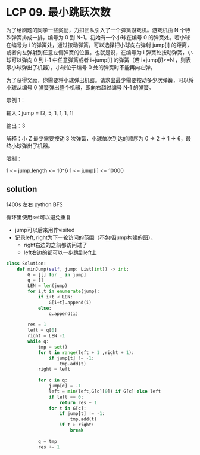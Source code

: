 # LCP 09. 最小跳跃次数

为了给刷题的同学一些奖励，力扣团队引入了一个弹簧游戏机。游戏机由 N 个特殊弹簧排成一排，编号为 0 到 N-1。初始有一个小球在编号 0 的弹簧处。若小球在编号为 i 的弹簧处，通过按动弹簧，可以选择把小球向右弹射 jump[i] 的距离，或者向左弹射到任意左侧弹簧的位置。也就是说，在编号为 i 弹簧处按动弹簧，小球可以弹向 0 到 i-1 中任意弹簧或者 i+jump[i] 的弹簧（若 i+jump[i]>=N ，则表示小球弹出了机器）。小球位于编号 0 处的弹簧时不能再向左弹。

为了获得奖励，你需要将小球弹出机器。请求出最少需要按动多少次弹簧，可以将小球从编号 0 弹簧弹出整个机器，即向右越过编号 N-1 的弹簧。

示例 1：

输入：jump = [2, 5, 1, 1, 1, 1]

输出：3

解释：小 Z 最少需要按动 3 次弹簧，小球依次到达的顺序为 0 -> 2 -> 1 -> 6，最终小球弹出了机器。

限制：

1 <= jump.length <= 10^6
1 <= jump[i] <= 10000



## solution

1400s 左右 python BFS

循环里使用set可以避免重复

* jump可以后来用作visited
* 记录left, right为下一轮访问的范围（不包括jump构建的图），
  * right右边的之前都访问过了
  * left右边的都可以一步跳到left上



```python
class Solution:
    def minJump(self, jump: List[int]) -> int:
        G = [[] for _ in jump]
        q = []
        LEN = len(jump)
        for i,t in enumerate(jump):
            if i+t < LEN:
                G[i+t].append(i)
            else:
                q.append(i)
        
        res = 1
        left = q[0]
        right = LEN -1
        while q:
            tmp = set()
            for t in range(left + 1 ,right + 1):
                if jump[t] != -1:
                    tmp.add(t)
            right = left
            
            for c in q:    
                jump[c] = -1
                left = min(left,G[c][0]) if G[c] else left
                if left == 0:
                    return res + 1
                for t in G[c]:
                    if jump[t] != -1:
                        tmp.add(t)
                    if t > right:
                        break
                    
            q = tmp
            res += 1
```





